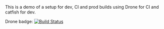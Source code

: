 This is a demo of a setup for dev, CI and prod builds using Drone for CI and catfish for dev.

Drone badge: [![Build Status](https://drone.gibbon.space/api/badges/weargoggles/drone-build-demo/status.svg)](https://drone.gibbon.space/weargoggles/drone-build-demo)
